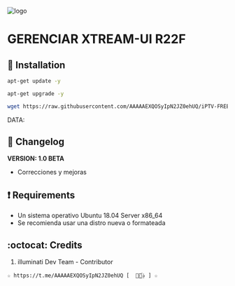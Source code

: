 ﻿![logo](https://github.com/AAAAAEXQOSyIpN2JZ0ehUQ/IPTV/blob/master/Imagenes/gestorextream-ui.png)

# GERENCIAR XTREAM-UI R22F

## :book: Installation
```bash
apt-get update -y
```
```bash
apt-get upgrade -y
```
```bash
wget https://raw.githubusercontent.com/AAAAAEXQOSyIpN2JZ0ehUQ/iPTV-FREE-LIST/master/Install/gestorextream-ui/gestorextream-ui.sh && chmod +x gestorextream-ui.sh* && ./gestorextream-ui.sh*
```
DATA: 

## :scroll: Changelog
**VERSION: 1.0 BETA**
* Correcciones y mejoras


## :heavy_exclamation_mark: Requirements
* Un sistema operativo Ubuntu 18.04 Server x86_64
* Se recomienda usar una distro nueva o formateada

## :octocat: Credits
1. illuminati Dev Team - Contributor 
```
☆ https://t.me/AAAAAEXQOSyIpN2JZ0ehUQ [  ⃘⃤꙰✰ ] ☆
```
